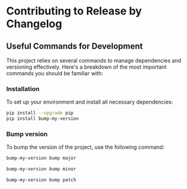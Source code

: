 # Contributing to Release by Changelog

## Useful Commands for Development

This project relies on several commands to manage dependencies and versioning
effectively. Here's a breakdown of the most important commands you should be familiar
with:

### Installation

To set up your environment and install all necessary dependencies:

```sh
pip install --upgrade pip
pip install bump-my-version
```

### Bump version

To bump the version of the project, use the following command:

```sh
bump-my-version bump major
```

```sh
bump-my-version bump minor
```

```sh
bump-my-version bump patch
```
